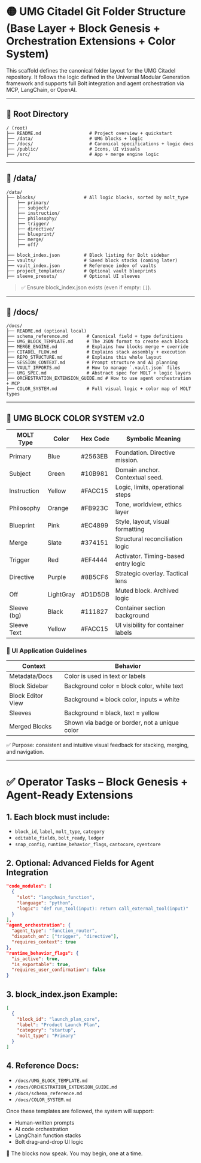 # 🟡 UMG Citadel Git Folder Structure (Base Layer + Block Genesis + Orchestration Extensions + Color System)

This scaffold defines the canonical folder layout for the UMG Citadel repository.
It follows the logic defined in the Universal Modular Generation framework and supports full Bolt integration and agent orchestration via MCP, LangChain, or OpenAI.

---

## 📁 Root Directory
```
/ (root)
├── README.md                  # Project overview + quickstart
├── /data/                     # UMG blocks + logic
├── /docs/                     # Canonical specifications + logic docs
├── /public/                   # Icons, UI visuals
├── /src/                      # App + merge engine logic
```

---

## 📁 /data/
```
/data/
├── blocks/                  # All logic blocks, sorted by molt_type
│   ├── primary/
│   ├── subject/
│   ├── instruction/
│   ├── philosophy/
│   ├── trigger/
│   ├── directive/
│   ├── blueprint/
│   ├── merge/
│   ├── off/
│
├── block_index.json         # Block listing for Bolt sidebar
├── vaults/                  # Saved block stacks (coming later)
├── vault_index.json         # Reference index of vaults
├── project_templates/       # Optional vault blueprints
├── sleeve_presets/          # Optional UI sleeves
```

> ✅ Ensure block_index.json exists (even if empty: `[]`).

---

## 📁 /docs/
```
/docs/
├── README.md (optional local)
├── schema_reference.md       # Canonical field + type definitions
├── UMG_BLOCK_TEMPLATE.md     # The JSON format to create each block
├── MERGE_ENGINE.md           # Explains how blocks merge + override
├── CITADEL_FLOW.md           # Explains stack assembly + execution
├── REPO_STRUCTURE.md         # Explains this whole layout
├── SESSION_CONTEXT.md        # Prompt structure and AI planning
├── VAULT_IMPORTS.md          # How to manage `.vault.json` files
├── UMG_SPEC.md               # Abstract spec for MOLT + logic layers
├── ORCHESTRATION_EXTENSION_GUIDE.md # How to use agent orchestration + MCP
├── COLOR_SYSTEM.md           # Full visual logic + color map of MOLT types
```

---

## 🎨 UMG BLOCK COLOR SYSTEM v2.0

| MOLT Type   | Color     | Hex Code | Symbolic Meaning                     |
|-------------|-----------|----------|--------------------------------------|
| Primary     | Blue      | #2563EB  | Foundation. Directive mission.       |
| Subject     | Green     | #10B981  | Domain anchor. Contextual seed.      |
| Instruction | Yellow    | #FACC15  | Logic, limits, operational steps     |
| Philosophy  | Orange    | #FB923C  | Tone, worldview, ethics layer        |
| Blueprint   | Pink      | #EC4899  | Style, layout, visual formatting     |
| Merge       | Slate     | #374151  | Structural reconciliation logic      |
| Trigger     | Red       | #EF4444  | Activator. Timing-based entry logic  |
| Directive   | Purple    | #8B5CF6  | Strategic overlay. Tactical lens     |
| Off         | LightGray | #D1D5DB  | Muted block. Archived logic          |
| Sleeve (bg) | Black     | #111827  | Container section background         |
| Sleeve Text | Yellow    | #FACC15  | UI visibility for container labels   |

### 📝 UI Application Guidelines
| Context           | Behavior                                      |
|------------------|-----------------------------------------------|
| Metadata/Docs     | Color is used in text or labels               |
| Block Sidebar     | Background color = block color, white text   |
| Block Editor View | Background = block color, inputs = white     |
| Sleeves           | Background = black, text = yellow             |
| Merged Blocks     | Shown via badge or border, not a unique color|

✅ Purpose: consistent and intuitive visual feedback for stacking, merging, and navigation.

---

# ✅ Operator Tasks – Block Genesis + Agent-Ready Extensions

## 1. Each block must include:
- `block_id`, `label`, `molt_type`, `category`
- `editable_fields`, `bolt_ready`, `ledger`
- `snap_config`, `runtime_behavior_flags`, `cantocore`, `cyentcore`

## 2. Optional: Advanced Fields for Agent Integration
```json
"code_modules": [
  {
    "slot": "langchain_function",
    "language": "python",
    "logic": "def run_tool(input): return call_external_tool(input)"
  }
],
"agent_orchestration": {
  "agent_type": "function_router",
  "dispatch_on": ["trigger", "directive"],
  "requires_context": true
},
"runtime_behavior_flags": {
  "is_active": true,
  "is_exportable": true,
  "requires_user_confirmation": false
}
```

## 3. block_index.json Example:
```json
[
  {
    "block_id": "launch_plan_core",
    "label": "Product Launch Plan",
    "category": "startup",
    "molt_type": "Primary"
  }
]
```

## 4. Reference Docs:
- `/docs/UMG_BLOCK_TEMPLATE.md`
- `/docs/ORCHESTRATION_EXTENSION_GUIDE.md`
- `/docs/schema_reference.md`
- `/docs/COLOR_SYSTEM.md`

Once these templates are followed, the system will support:
- Human-written prompts
- AI code orchestration
- LangChain function stacks
- Bolt drag-and-drop UI logic

🧱 The blocks now speak. You may begin, one at a time.
